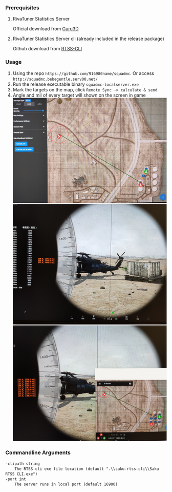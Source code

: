 ### Prerequisites
1. RivaTuner Statistics Server

    Official download from [Guru3D](https://www.guru3d.com/page/rivatuner-rtss-homepage/)

1. RivaTuner Statistics Server cli (already included in the release package)

    Github download from [RTSS-CLI](https://github.com/Erruar/RTSS-CLI)

### Usage
1. Using the repo `https://github.com/916980name/squadmc`. Or access `http://squadmc.bebegentle.serv00.net/`
2. Run the release executable binary `squadmc-localserver.exe`
3. Mark the targets on the map, click `Remote Sync -> calculate & send`
4. Angle and mil of every target will shown on the screen in game
![img1](IMG_001.jpg)
![img2](IMG_002.jpg)
![img3](IMG_003.jpg)

### Commandline Arguments
```
-clipath string
    The RTSS cli exe file location (default ".\\saku-rtss-cli\\Saku RTSS CLI.exe")
-port int
    The server runs in local port (default 16900)
```
